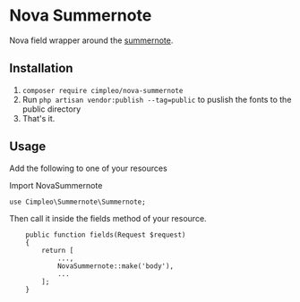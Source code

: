 # Nova Summernote

Nova field wrapper around the [summernote](https://github.com/summernote/summernote).

## Installation
1. `composer require cimpleo/nova-summernote`
2. Run `php artisan vendor:publish --tag=public` to puslish the fonts to the public directory
2. That's it.

## Usage
Add the following to one of your resources

Import NovaSummernote

`use Cimpleo\Summernote\Summernote;`

Then call it inside the fields method of your resource.

```
    public function fields(Request $request)
    {
        return [
            ...,
            NovaSummernote::make('body'),
            ...
        ];
    }
```